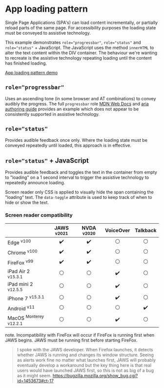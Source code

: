 # App loading pattern
Single Page Applications (SPA's) can load content incrementally, or partially reload parts of the same page. For accessibility purposes the loading state must be conveyed to assistive technology.

This example demonstrates `role="progressbar"`, `role="status"` and `role="status"` + JavaScript. The JavaScript uses the method `innerHTML` to alter the text content within the DIV container. The behaviour we're wanting to recreate is the assistive technology repeating loading until the content has finished loading.

[App loading pattern demo](https://canaxess.github.io/app-loading-pattern/index.html)

## `role="progressbar"`
Uses an ascending tone (in some browser and AT combinations) to convey audibly the progress. The full `progressbar` role [MDN Web Docs](https://developer.mozilla.org/en-US/docs/Web/Accessibility/ARIA/ARIA_Techniques/Using_the_progressbar_role) and [aria authoring guide](https://www.w3.org/TR/wai-aria-1.1/#progressbar) provides an example which does not appear to be consistently supported in assistive technology.

## `role="status"`
Provides audible feedback once only. Where the loading state must be conveyed repeatedly until loaded, this approach is in effective.

## `role="status"` + JavaScript
Provides audible feedback and toggles the text in the container from empty to "loading" on a 1 second interval to trigger the assistive technology to repeatedly announce loading.

Screen reader only CSS is applied to visually hide the span containing the "loading" text. The `data-toggle` attribute is used to keep track of when to hide or show the text.

### Screen reader compatibility
|   | JAWS <sup>v2021</sup> | NVDA <sup>v2020</sup>  |VoiceOver   |Talkback   |
|---|:-:|:-:|:-:|:-:|
| Edge <sup>v100</sup>  | :heavy_check_mark:  |:heavy_check_mark:   | :white_circle:  | :white_circle:  |
| Chrome <sup>v100</sup>  |:heavy_check_mark:   | :heavy_check_mark:   |:white_circle:   | :white_circle:  |
| FireFox <sup>v99</sup>  | 	:heavy_check_mark:  | :heavy_check_mark:  | :white_circle:  | :white_circle:  |
| iPad Air 2 <sup>v15.3.1</sup> | :white_circle:  | :white_circle:  | :heavy_check_mark:  | :white_circle:  |
| iPad mini 2 <sup>v12.5.5</sup> | :white_circle:  | :white_circle:  | :heavy_check_mark:  | :white_circle:  |
| iPhone 7 <sup>v15.3.1</sup> | :white_circle:  | :white_circle:  | :heavy_check_mark:  | :white_circle:  |
| Android <sup>v11</sup> | :white_circle:  | :white_circle:  | :white_circle:  | :heavy_check_mark:   |
| MacOS <sup>Monterey v12.2.1</sup>  | :white_circle:  | :white_circle:  | :heavy_check_mark:  | :white_circle:  |

note. Incompatibility with FireFox will occur if FireFox is running first when JAWS begins. JAWS must be running first before starting FireFox.
> I spoke with the JAWS developer. When Firefox launches, it detects whether JAWS is running and changes its window structure. Seeing as alerts work fine no matter what launches first, JAWS will probably eventually develop a workaround but the key thing here is that real users would have launched JAWS first, so this is not as big of a bug as it might seem.
https://bugzilla.mozilla.org/show_bug.cgi?id=1453673#ct-17
